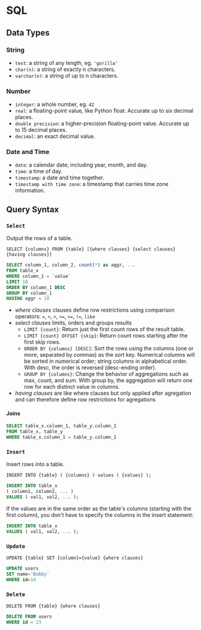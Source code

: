 # SQL


## Data Types

### String

 - `text`: a string of any length, eg. `'gorilla'`
 - `char(n)`: a string of exactly n characters.
 - `varchar(n)`: a string of up to n characters.

### Number

 - `integer`: a whole number, eg. `42`
 - `real`: a floating-point value, like Python float. Accurate up to six decimal places.
 - `double precision`: a higher-precision floating-point value. Accurate up to 15 decimal places.
 - `decimal`: an exact decimal value.

### Date and Time

 - `date`: a calendar date; including year, month, and day.
 - `time`: a time of day.
 - `timestamp`: a date and time together.
 - `timestamp with time zone`: a timestamp that carries time zone information.

## Query Syntax

### `Select`

Output the rows of a table.

```
SELECT {columns} FROM {table} [{where clauses} {select clauses} {having clauses}]
```

```sql
SELECT column_1, column_2, count(*) as aggr, ...
FROM table_x
WHERE column_1 = `value`
LIMIT 10
ORDER BY column_1 DESC
GROUP BY column_1
HAVING aggr = 10
```

 - *where clauses* clauses define row restrictions using comparison operators: `=`, `<`, `>`, `<=`, `>=`, `!=`, `like`
 - *select clauses* limits, orders and groups results
   - `LIMIT {count}`: Return just the first count rows of the result table.
   - `LIMIT {count} OFFSET {skip}`: Return count rows starting after the first skip rows.
   - `ORDER BY {columns} [DESC]`: Sort the rows using the columns (one or more, separated by commas) as the sort key. Numerical columns will be sorted in numerical order; string columns in alphabetical order. With desc, the order is reversed (desc-ending order).
   - `GROUP BY {columns}`: Change the behavior of aggregations such as max, count, and sum. With group by, the aggregation will return one row for each distinct value in columns.
 - *having clauses* are like where clauses but only applied after agregation and can therefore define row restrictions for agregations


#### Joins

```sql
SELECT table_x.column_1, table_y.column_1
FROM table_x, table_y
WHERE table_x.column_1 = table_y.column_1
```


### `Insert`

Insert rows into a table.

```
INSERT INTO {table} ( {columns} ) values ( {values} );
```

```sql
INSERT INTO table_x
( column1, column2, ... )
VALUES ( val1, val2, ... );
```

If the values are in the same order as the table's columns (starting with the first column), you don't have to specify the columns in the insert statement:

```sql
INSERT INTO table_x
VALUES ( val1, val2, ... );
```

### `Update`

`UPDATE {table} SET {column}={value} {where clauses}`

```sql
UPDATE users
SET name='Bobby'
WHERE id=18
```


### `Delete`

`DELETE FROM {table} {where clauses}`

```sql
DELETE FROM users
WHERE id = 23
```